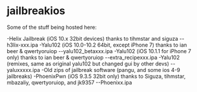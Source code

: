 # jailbreakios
Some of the stuff being hosted here:

-Helix Jailbreak (iOS 10.x 32bit devices) thanks to tihmstar and siguza --h3lix-xxx.ipa
-Yalu102 (iOS 10.0-10.2 64bit, except iPhone 7) thanks to ian beer & qwertyoruiop --yalu102_betaxxx.ipa
-Yalu102 (iOS 10.1.1 for iPhone 7 only) thanks to ian beer & qwertyoruiop --extra_recipexxx.ipa
-Yalu102 (remixes, same as original yalu102 but changed gui by other devs) --yaluxxxxx.ipa
-Old zips of jailbreak software (pangu, and some ios 4-9 jailbreaks)
-PhoenixPwn (iOS 9.3.5 32bit only) thanks to Siguza, tihmstar, mbazaliy, qwertyoruiop, and jk9357 --Phoenixx.ipa
